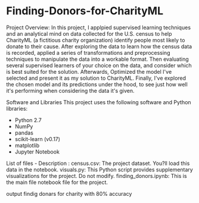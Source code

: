 # Finding-Donors-for-CharityML

Project Overview:
In this project, I applpied supervised learning techniques and an analytical mind on data collected for the U.S. census to help CharityML (a fictitious charity organization) identify people most likely to donate to their cause. 
After exploring the data to learn how the census data is recorded, applied a series of transformations and preprocessing techniques to manipulate the data into a workable format. 
Then evaluating several supervised learners of your choice on the data, and consider which is best suited for the solution. 
Afterwards, Optimized the model I've selected and present it as my solution to CharityML. 
Finally, I've explored the chosen model and its predictions under the hood, to see just how well it's performing when considering the data it's given.

Software and Libraries
This project uses the following software and Python libraries:

- Python 2.7
- NumPy
- pandas
- scikit-learn (v0.17)
- matplotlib
- Jupyter Notebook


List of files - Description : 
census.csv: The project dataset. You?ll load this data in the notebook.
visuals.py: This Python script provides supplementary visualizations for the project. Do not modify.
finding_donors.ipynb: This is the main file notebook file for the project.

output
findig donars for charity with 80% accuracy